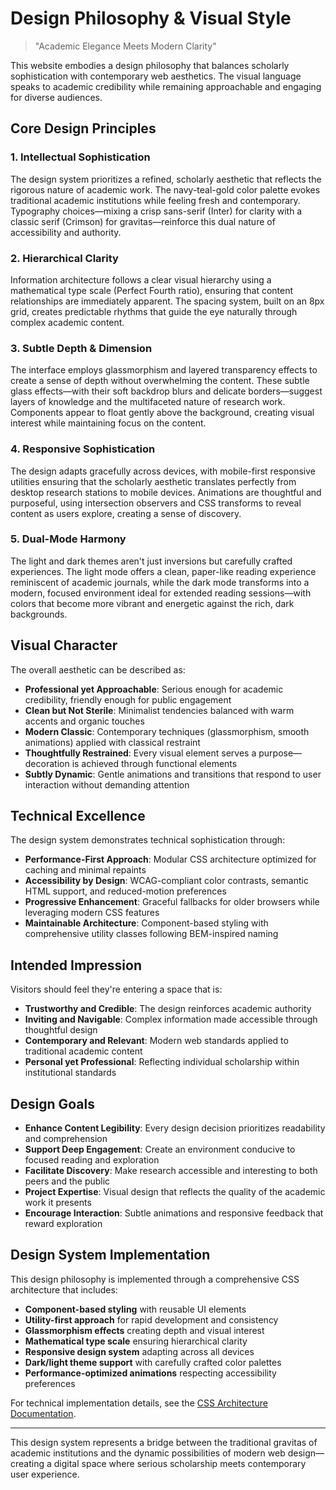 # Design Philosophy & Visual Style

> "Academic Elegance Meets Modern Clarity"

This website embodies a design philosophy that balances scholarly sophistication with contemporary web aesthetics. The visual language speaks to academic credibility while remaining approachable and engaging for diverse audiences.

## Core Design Principles

### 1. Intellectual Sophistication

The design system prioritizes a refined, scholarly aesthetic that reflects the rigorous nature of academic work. The navy-teal-gold color palette evokes traditional academic institutions while feeling fresh and contemporary. Typography choices—mixing a crisp sans-serif (Inter) for clarity with a classic serif (Crimson) for gravitas—reinforce this dual nature of accessibility and authority.

### 2. Hierarchical Clarity

Information architecture follows a clear visual hierarchy using a mathematical type scale (Perfect Fourth ratio), ensuring that content relationships are immediately apparent. The spacing system, built on an 8px grid, creates predictable rhythms that guide the eye naturally through complex academic content.

### 3. Subtle Depth & Dimension

The interface employs glassmorphism and layered transparency effects to create a sense of depth without overwhelming the content. These subtle glass effects—with their soft backdrop blurs and delicate borders—suggest layers of knowledge and the multifaceted nature of research work. Components appear to float gently above the background, creating visual interest while maintaining focus on the content.

### 4. Responsive Sophistication

The design adapts gracefully across devices, with mobile-first responsive utilities ensuring that the scholarly aesthetic translates perfectly from desktop research stations to mobile devices. Animations are thoughtful and purposeful, using intersection observers and CSS transforms to reveal content as users explore, creating a sense of discovery.

### 5. Dual-Mode Harmony

The light and dark themes aren't just inversions but carefully crafted experiences. The light mode offers a clean, paper-like reading experience reminiscent of academic journals, while the dark mode transforms into a modern, focused environment ideal for extended reading sessions—with colors that become more vibrant and energetic against the rich, dark backgrounds.

## Visual Character

The overall aesthetic can be described as:

- **Professional yet Approachable**: Serious enough for academic credibility, friendly enough for public engagement
- **Clean but Not Sterile**: Minimalist tendencies balanced with warm accents and organic touches
- **Modern Classic**: Contemporary techniques (glassmorphism, smooth animations) applied with classical restraint
- **Thoughtfully Restrained**: Every visual element serves a purpose—decoration is achieved through functional elements
- **Subtly Dynamic**: Gentle animations and transitions that respond to user interaction without demanding attention

## Technical Excellence

The design system demonstrates technical sophistication through:

- **Performance-First Approach**: Modular CSS architecture optimized for caching and minimal repaints
- **Accessibility by Design**: WCAG-compliant color contrasts, semantic HTML support, and reduced-motion preferences
- **Progressive Enhancement**: Graceful fallbacks for older browsers while leveraging modern CSS features
- **Maintainable Architecture**: Component-based styling with comprehensive utility classes following BEM-inspired naming

## Intended Impression

Visitors should feel they're entering a space that is:

- **Trustworthy and Credible**: The design reinforces academic authority
- **Inviting and Navigable**: Complex information made accessible through thoughtful design
- **Contemporary and Relevant**: Modern web standards applied to traditional academic content
- **Personal yet Professional**: Reflecting individual scholarship within institutional standards

## Design Goals

- **Enhance Content Legibility**: Every design decision prioritizes readability and comprehension
- **Support Deep Engagement**: Create an environment conducive to focused reading and exploration
- **Facilitate Discovery**: Make research accessible and interesting to both peers and the public
- **Project Expertise**: Visual design that reflects the quality of the academic work it presents
- **Encourage Interaction**: Subtle animations and responsive feedback that reward exploration

## Design System Implementation

This design philosophy is implemented through a comprehensive CSS architecture that includes:

- **Component-based styling** with reusable UI elements
- **Utility-first approach** for rapid development and consistency
- **Glassmorphism effects** creating depth and visual interest
- **Mathematical type scale** ensuring hierarchical clarity
- **Responsive design system** adapting across all devices
- **Dark/light theme support** with carefully crafted color palettes
- **Performance-optimized animations** respecting accessibility preferences

For technical implementation details, see the [CSS Architecture Documentation](../src/styles/CSS-README.md).

---

This design system represents a bridge between the traditional gravitas of academic institutions and the dynamic possibilities of modern web design—creating a digital space where serious scholarship meets contemporary user experience.
